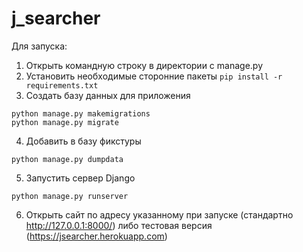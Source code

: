 # j_searcher
Для запуска:
1. Открыть командную строку в директории с manage.py
2. Установить необходимые сторонние пакеты ``` pip install -r requirements.txt ```
3. Создать базу данных для приложения
``` 
python manage.py makemigrations
python manage.py migrate
```
4. Добавить в базу фикстуры
``` 
python manage.py dumpdata
```
5. Запустить сервер Django
``` 
python manage.py runserver
```
6. Открыть сайт по адресу указанному при запуске (стандартно http://127.0.0.1:8000/) либо тестовая версия (https://jsearcher.herokuapp.com)
